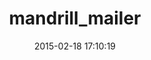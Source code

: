---
layout: post
title:  "mandrill_mailer"
repo:   "renz45/mandrill_mailer"
date:   2015-02-18 17:10:19
gemurl: https://github.com/renz45/mandrill_mailer
---